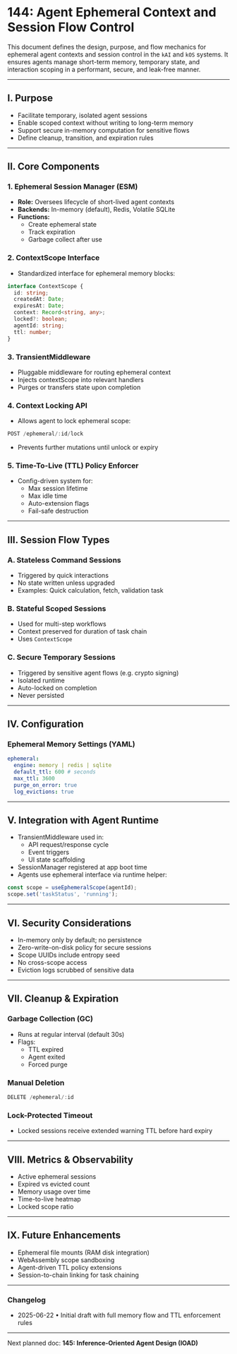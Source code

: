 # 144: Agent Ephemeral Context and Session Flow Control

This document defines the design, purpose, and flow mechanics for ephemeral agent contexts and session control in the `kAI` and `kOS` systems. It ensures agents manage short-term memory, temporary state, and interaction scoping in a performant, secure, and leak-free manner.

---

## I. Purpose

- Facilitate temporary, isolated agent sessions
- Enable scoped context without writing to long-term memory
- Support secure in-memory computation for sensitive flows
- Define cleanup, transition, and expiration rules

---

## II. Core Components

### 1. Ephemeral Session Manager (ESM)

- **Role:** Oversees lifecycle of short-lived agent contexts
- **Backends:** In-memory (default), Redis, Volatile SQLite
- **Functions:**
  - Create ephemeral state
  - Track expiration
  - Garbage collect after use

### 2. ContextScope Interface

- Standardized interface for ephemeral memory blocks:

```ts
interface ContextScope {
  id: string;
  createdAt: Date;
  expiresAt: Date;
  context: Record<string, any>;
  locked?: boolean;
  agentId: string;
  ttl: number;
}
```

### 3. TransientMiddleware

- Pluggable middleware for routing ephemeral context
- Injects contextScope into relevant handlers
- Purges or transfers state upon completion

### 4. Context Locking API

- Allows agent to lock ephemeral scope:

```ts
POST /ephemeral/:id/lock
```

- Prevents further mutations until unlock or expiry

### 5. Time-To-Live (TTL) Policy Enforcer

- Config-driven system for:
  - Max session lifetime
  - Max idle time
  - Auto-extension flags
  - Fail-safe destruction

---

## III. Session Flow Types

### A. Stateless Command Sessions

- Triggered by quick interactions
- No state written unless upgraded
- Examples: Quick calculation, fetch, validation task

### B. Stateful Scoped Sessions

- Used for multi-step workflows
- Context preserved for duration of task chain
- Uses `ContextScope`

### C. Secure Temporary Sessions

- Triggered by sensitive agent flows (e.g. crypto signing)
- Isolated runtime
- Auto-locked on completion
- Never persisted

---

## IV. Configuration

### Ephemeral Memory Settings (YAML)

```yaml
ephemeral:
  engine: memory | redis | sqlite
  default_ttl: 600 # seconds
  max_ttl: 3600
  purge_on_error: true
  log_evictions: true
```

---

## V. Integration with Agent Runtime

- TransientMiddleware used in:
  - API request/response cycle
  - Event triggers
  - UI state scaffolding
- SessionManager registered at app boot time
- Agents use ephemeral interface via runtime helper:

```ts
const scope = useEphemeralScope(agentId);
scope.set('taskStatus', 'running');
```

---

## VI. Security Considerations

- In-memory only by default; no persistence
- Zero-write-on-disk policy for secure sessions
- Scope UUIDs include entropy seed
- No cross-scope access
- Eviction logs scrubbed of sensitive data

---

## VII. Cleanup & Expiration

### Garbage Collection (GC)

- Runs at regular interval (default 30s)
- Flags:
  - TTL expired
  - Agent exited
  - Forced purge

### Manual Deletion

```ts
DELETE /ephemeral/:id
```

### Lock-Protected Timeout

- Locked sessions receive extended warning TTL before hard expiry

---

## VIII. Metrics & Observability

- Active ephemeral sessions
- Expired vs evicted count
- Memory usage over time
- Time-to-live heatmap
- Locked scope ratio

---

## IX. Future Enhancements

- Ephemeral file mounts (RAM disk integration)
- WebAssembly scope sandboxing
- Agent-driven TTL policy extensions
- Session-to-chain linking for task chaining

---

### Changelog

- 2025-06-22 • Initial draft with full memory flow and TTL enforcement rules

---

Next planned doc: **145: Inference-Oriented Agent Design (IOAD)**

